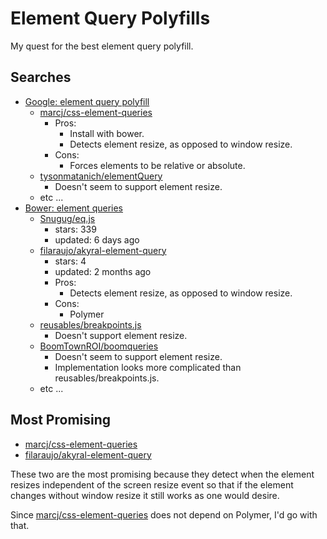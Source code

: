 # Element Query Polyfills

My quest for the best element query polyfill.


## Searches

+ [Google: element query polyfill](https://www.google.com/webhp?sourceid=chrome-instant&ion=1&espv=2&ie=UTF-8#q=element%20query%20polyfill)
  + [marcj/css-element-queries](https://github.com/marcj/css-element-queries)
    + Pros:
      + Install with bower.
      + Detects element resize, as opposed to window resize.
    + Cons:
      + Forces elements to be relative or absolute.
  + [tysonmatanich/elementQuery](https://github.com/tysonmatanich/elementQuery)
    + Doesn't seem to support element resize.
  + etc ...
+ [Bower: element queries](http://bower.io/search/?q=element%20queries)
  + [Snugug/eq.js](https://github.com/Snugug/eq.js)
    + stars: 339
    + updated: 6 days ago
  + [filaraujo/akyral-element-query](https://github.com/filaraujo/akyral-element-query)
    + stars: 4
    + updated: 2 months ago
    + Pros:
      + Detects element resize, as opposed to window resize.
    + Cons:
      + Polymer
  + [reusables/breakpoints.js](https://github.com/reusables/breakpoints.js)
    + Doesn't support element resize.
  + [BoomTownROI/boomqueries](https://github.com/BoomTownROI/boomqueries)
    + Doesn't seem to support element resize.
    + Implementation looks more complicated than reusables/breakpoints.js.
  + etc ...


## Most Promising

+ [marcj/css-element-queries](https://github.com/marcj/css-element-queries)
+ [filaraujo/akyral-element-query](https://github.com/filaraujo/akyral-element-query)

These two are the most promising because they detect when the element resizes
independent of the screen resize event so that if the element changes without
window resize it still works as one would desire.

Since [marcj/css-element-queries](https://github.com/marcj/css-element-queries)
does not depend on Polymer, I'd go with that.
